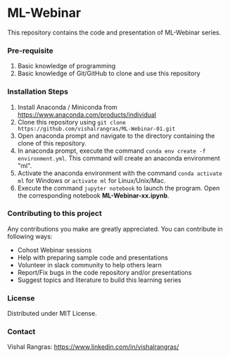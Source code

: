 # ML-Webinar

This repository contains the code and presentation of ML-Webinar series.

### Pre-requisite

1. Basic knowledge of programming
2. Basic knowledge of Git/GitHub to clone and use this repository

### Installation Steps

1. Install Anaconda / Miniconda from https://www.anaconda.com/products/individual
2. Clone this repository using `git clone https://github.com/vishalrangras/ML-Webinar-01.git`
3. Open anaconda prompt and navigate to the directory containing the clone of this repository.
4. In anaconda prompt, execute the command `conda env create -f environment.yml`. This command will create an anaconda environment "ml".
5. Activate the anaconda environment with the command `conda activate ml` for Windows or `activate ml` for Linux/Unix/Mac.
6. Execute the command `jupyter notebook` to launch the program. Open the corresponding notebook **ML-Webinar-xx.ipynb**.

### Contributing to this project

Any contributions you make are greatly appreciated. You can contribute in following ways:

* Cohost Webinar sessions
* Help with preparing sample code and presentations
* Volunteer in slack community to help others learn
* Report/Fix bugs in the code repository and/or presentations
* Suggest topics and literature to build this learning series

### License

Distributed under MIT License.

### Contact

Vishal Rangras: https://www.linkedin.com/in/vishalrangras/